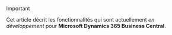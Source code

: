 > [!IMPORTANT]
> Cet article décrit les fonctionnalités qui sont actuellement _en développement_ pour **Microsoft Dynamics 365 Business Central**.

